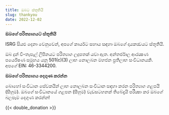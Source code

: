```yaml
---
title: ඔබට ස්තුතියි
slug: thankyou
date: 2022-12-02
---
```


  <div class="container">
    <p><strong>ඔබගේ පරිත්‍යාගයට ස්තූතියි</strong></p>
    <p>ISRG සියළු දෙනා වෙනුවෙන්, අපගේ කාර්යට සහාය සඳහා ඔබගේ දායකත්‍වයට ස්තූතියි.</p>
    <p>ඔබ දුන් වි-තැපැල් ලිපිනයට පරිත්‍යාග ලදුපතක් යවා ඇත. අන්තර්ජාල ආරක්‍ෂණ පර්යේෂණ සමූහය යනු 501(c)(3) ලාභ නොලබන මහජන ප්‍රතිලාභ සංවිධානයකි. අපගේ EIN: 46-3344200.</p>
    <p class="pt-2"><strong>ඔබගේ පරිත්‍යාගය දෙගුණ කරන්න</strong></p>
    <p>බොහෝ සංවිධාන සේවකයින් ලාභ නොලබන සංවිධාන සඳහා කරන පරිත්‍යාග ගළපයි (සීහුම). ඔබගේ සංවිධානයේ ගළපන (සීහුම) වැඩසටහනක් තිබේදැයි පරීක්‍ෂා කර ඔබගේ බලපෑම දෙගුණ කරන්න!</p>
    <div class="pt-2">
      {{< double_donation >}}
    </div>
  </div>
